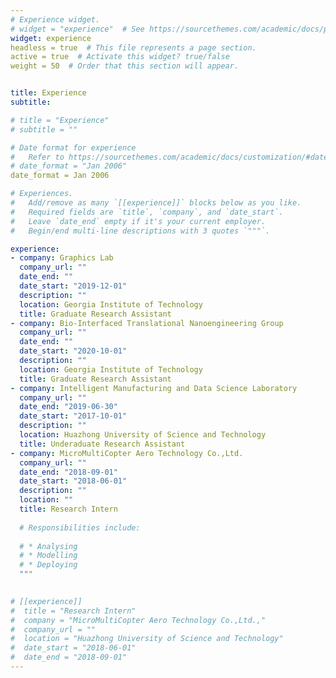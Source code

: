 ```yaml
---
# Experience widget.
# widget = "experience"  # See https://sourcethemes.com/academic/docs/page-builder/
widget: experience
headless = true  # This file represents a page section.
active = true  # Activate this widget? true/false
weight = 50  # Order that this section will appear.


title: Experience
subtitle:

# title = "Experience"
# subtitle = ""

# Date format for experience
#   Refer to https://sourcethemes.com/academic/docs/customization/#date-format
# date_format = "Jan 2006"
date_format = Jan 2006

# Experiences.
#   Add/remove as many `[[experience]]` blocks below as you like.
#   Required fields are `title`, `company`, and `date_start`.
#   Leave `date_end` empty if it's your current employer.
#   Begin/end multi-line descriptions with 3 quotes `"""`.

experience:
- company: Graphics Lab
  company_url: ""
  date_end: ""
  date_start: "2019-12-01"
  description: ""
  location: Georgia Institute of Technology
  title: Graduate Research Assistant
- company: Bio-Interfaced Translational Nanoengineering Group
  company_url: ""
  date_end: ""
  date_start: "2020-10-01"
  description: ""
  location: Georgia Institute of Technology
  title: Graduate Research Assistant
- company: Intelligent Manufacturing and Data Science Laboratory
  company_url: ""
  date_end: "2019-06-30"
  date_start: "2017-10-01"
  description: ""
  location: Huazhong University of Science and Technology
  title: Underaduate Research Assistant
- company: MicroMultiCopter Aero Technology Co.,Ltd.
  company_url: ""
  date_end: "2018-09-01"
  date_start: "2018-06-01"
  description: ""
  location: ""
  title: Research Intern
  
  # Responsibilities include:
  
  # * Analysing
  # * Modelling
  # * Deploying
  """

  
# [[experience]]
#  title = "Research Intern"
#  company = "MicroMultiCopter Aero Technology Co.,Ltd.,"
#  company_url = ""
#  location = "Huazhong University of Science and Technology"
#  date_start = "2018-06-01"
#  date_end = "2018-09-01"
---
```

